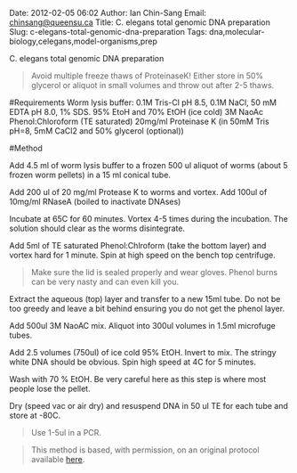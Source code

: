 Date: 2012-02-05 06:02
Author: Ian Chin-Sang
Email: chinsang@queensu.ca
Title: C. elegans total genomic DNA preparation
Slug: c-elegans-total-genomic-dna-preparation
Tags: dna,molecular-biology,celegans,model-organisms,prep

C. elegans total genomic DNA preparation




>Avoid multiple freeze thaws of ProteinaseK! Either store in 50% glycerol or aliquot in small volumes and throw out after 2-5 thaws.


#Requirements
Worm lysis buffer: 0.1M Tris-Cl pH 8.5, 0.1M NaCl, 50 mM EDTA pH 8.0, 1% SDS. 
95% EtoH and 70% EtOH (ice cold)
3M NaoAc
Phenol:Chloroform (TE saturated)
20mg/ml Proteinase K (in 50mM Tris pH=8, 5mM CaCl2 and 50% glycerol (optional))

#Method

Add 4.5 ml of worm lysis buffer to a frozen 500 ul aliquot of worms (about 5 frozen worm pellets) in a 15 ml conical tube.



Add 200 ul of 20 mg/ml Protease K to worms and vortex. Add 100ul of 10mg/ml RNaseA (boiled to inactivate DNAses) 



Incubate at 65C for 60 minutes. Vortex 4-5 times during the incubation. The solution should clear as the worms disintegrate.



Add 5ml of TE saturated Phenol:Chlroform (take the bottom layer) and vortex hard for 1 minute. Spin at high speed on the bench top centrifuge. 


>Make sure the lid is sealed properly and wear gloves. Phenol burns can be very nasty and can even kill you. 


Extract the aqueous (top) layer and transfer to a new 15ml tube. Do not be too greedy and leave a bit behind ensuring you do not get the phenol layer.



Add 500ul  3M NaoAC mix. Aliquot into 300ul volumes in 1.5ml microfuge tubes.



Add 2.5 volumes (750ul)  of ice cold 95% EtOH.  Invert to mix. The stringy white DNA should be obvious. Spin high speed at 4C for 5 minutes.



Wash with 70 % EtOH. Be very careful here as this step is where most people lose the pellet.



Dry (speed vac or air dry) and resuspend DNA in 50 ul TE for each tube and store at -80C. 


>Use 1-5ul in a PCR.






>This method is based, with permission, on an original protocol available [here](http://130.15.90.245/worm_genomic_dna_prep.htm).

